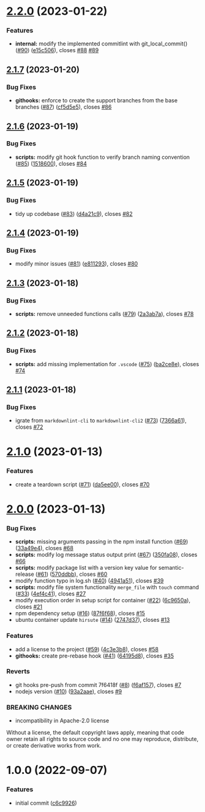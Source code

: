 # [2.2.0](https://github.com/sentenz/devops/compare/v2.1.7...v2.2.0) (2023-01-22)


### Features

* **internal:** modify the implemented commitlint with git_local_commit() ([#90](https://github.com/sentenz/devops/issues/90)) ([e15c506](https://github.com/sentenz/devops/commit/e15c506cc5afef3a2cb4bbfc2ca98a5c7c1ee41e)), closes [#88](https://github.com/sentenz/devops/issues/88) [#89](https://github.com/sentenz/devops/issues/89)

## [2.1.7](https://github.com/sentenz/devops/compare/v2.1.6...v2.1.7) (2023-01-20)


### Bug Fixes

* **githooks:** enforce to create the support branches from the base branches ([#87](https://github.com/sentenz/devops/issues/87)) ([cf5d5e5](https://github.com/sentenz/devops/commit/cf5d5e53e0a63b606789093f33aa10fc1a590472)), closes [#86](https://github.com/sentenz/devops/issues/86)

## [2.1.6](https://github.com/sentenz/devops/compare/v2.1.5...v2.1.6) (2023-01-19)


### Bug Fixes

* **scripts:** modify git hook function to verify branch naming convention ([#85](https://github.com/sentenz/devops/issues/85)) ([1518600](https://github.com/sentenz/devops/commit/15186001d20a56398c4a393523f66dc06a780532)), closes [#84](https://github.com/sentenz/devops/issues/84)

## [2.1.5](https://github.com/sentenz/devops/compare/v2.1.4...v2.1.5) (2023-01-19)


### Bug Fixes

* tidy up codebase ([#83](https://github.com/sentenz/devops/issues/83)) ([d4a21c9](https://github.com/sentenz/devops/commit/d4a21c9be701fc42beabd824aaed0f46cfcdc67c)), closes [#82](https://github.com/sentenz/devops/issues/82)

## [2.1.4](https://github.com/sentenz/devops/compare/v2.1.3...v2.1.4) (2023-01-19)


### Bug Fixes

* modify minor issues ([#81](https://github.com/sentenz/devops/issues/81)) ([e811293](https://github.com/sentenz/devops/commit/e811293a847a1f4c854337c281b255b05117f7d7)), closes [#80](https://github.com/sentenz/devops/issues/80)

## [2.1.3](https://github.com/sentenz/devops/compare/v2.1.2...v2.1.3) (2023-01-18)


### Bug Fixes

* **scripts:** remove unneeded functions calls ([#79](https://github.com/sentenz/devops/issues/79)) ([2a3ab7a](https://github.com/sentenz/devops/commit/2a3ab7a4570c159a9833f89cac26d90838be00be)), closes [#78](https://github.com/sentenz/devops/issues/78)

## [2.1.2](https://github.com/sentenz/devops/compare/v2.1.1...v2.1.2) (2023-01-18)


### Bug Fixes

* **scripts:** add missing implementation for `.vscode` ([#75](https://github.com/sentenz/devops/issues/75)) ([ba2ce8e](https://github.com/sentenz/devops/commit/ba2ce8eb5ea803f0a5e56272cf66a9a9ca878868)), closes [#74](https://github.com/sentenz/devops/issues/74)

## [2.1.1](https://github.com/sentenz/devops/compare/v2.1.0...v2.1.1) (2023-01-18)


### Bug Fixes

* igrate from `markdownlint-cli` to  `markdownlint-cli2` ([#73](https://github.com/sentenz/devops/issues/73)) ([7366a61](https://github.com/sentenz/devops/commit/7366a614546c8be2b6210802f907c6300efe6b5e)), closes [#72](https://github.com/sentenz/devops/issues/72)

# [2.1.0](https://github.com/sentenz/devops/compare/v2.0.0...v2.1.0) (2023-01-13)


### Features

* create a teardown script ([#71](https://github.com/sentenz/devops/issues/71)) ([da5ee00](https://github.com/sentenz/devops/commit/da5ee00f0025ef67064861cdc3efa537ca2052ee)), closes [#70](https://github.com/sentenz/devops/issues/70)

# [2.0.0](https://github.com/sentenz/devops/compare/v1.0.0...v2.0.0) (2023-01-13)


### Bug Fixes

* **scripts:** missing arguments passing in the npm install function ([#69](https://github.com/sentenz/devops/issues/69)) ([33a49e4](https://github.com/sentenz/devops/commit/33a49e41aebd9a914e66a25641e60a2dd2c34e1a)), closes [#68](https://github.com/sentenz/devops/issues/68)
* **scripts:** modify log message status output print ([#67](https://github.com/sentenz/devops/issues/67)) ([350fa08](https://github.com/sentenz/devops/commit/350fa089b3c7c3310a3e1c904869cd616a8e0419)), closes [#66](https://github.com/sentenz/devops/issues/66)
* **scripts:** modify package list with a version key value for semantic-release ([#61](https://github.com/sentenz/devops/issues/61)) ([570ddbb](https://github.com/sentenz/devops/commit/570ddbbe8deccf41cefe319ce4ef308f09c911e9)), closes [#60](https://github.com/sentenz/devops/issues/60)
* modify function typo in log.sh ([#40](https://github.com/sentenz/devops/issues/40)) ([4941a51](https://github.com/sentenz/devops/commit/4941a51625f55d69f9c3d806fc5c3f98c5b32dbd)), closes [#39](https://github.com/sentenz/devops/issues/39)
* **scripts:** modify file system functionality `merge_file` with `touch` command ([#33](https://github.com/sentenz/devops/issues/33)) ([4ef4c41](https://github.com/sentenz/devops/commit/4ef4c4169de444a7752a316631e455672048d006)), closes [#27](https://github.com/sentenz/devops/issues/27)
* modify execution order in setup script for container ([#22](https://github.com/sentenz/devops/issues/22)) ([6c9650a](https://github.com/sentenz/devops/commit/6c9650a4c7394c5128e722885f351cbdeee87e49)), closes [#21](https://github.com/sentenz/devops/issues/21)
* npm dependency setup ([#16](https://github.com/sentenz/devops/issues/16)) ([87f6f68](https://github.com/sentenz/devops/commit/87f6f68ff9a09c76d7a0e63c68fbeb37a4ec5a23)), closes [#15](https://github.com/sentenz/devops/issues/15)
* ubuntu container update `hirsute` ([#14](https://github.com/sentenz/devops/issues/14)) ([2747d37](https://github.com/sentenz/devops/commit/2747d3773588a5cbdcf3445e1b24f040f3a86a7f)), closes [#13](https://github.com/sentenz/devops/issues/13)


### Features

* add a license to the project ([#59](https://github.com/sentenz/devops/issues/59)) ([4c3e3b8](https://github.com/sentenz/devops/commit/4c3e3b8a2da7ae9f25d9c5d0ace01ebecfb9dfde)), closes [#58](https://github.com/sentenz/devops/issues/58)
* **githooks:** create pre-rebase hook ([#41](https://github.com/sentenz/devops/issues/41)) ([64195d8](https://github.com/sentenz/devops/commit/64195d875f69d12b07c16f582c775cd23048efd5)), closes [#35](https://github.com/sentenz/devops/issues/35)


### Reverts

* git hooks pre-push from commit 7f6418f ([#8](https://github.com/sentenz/devops/issues/8)) ([f6af157](https://github.com/sentenz/devops/commit/f6af157d1654b920f2d0039b6ffc5c0fc5b46976)), closes [#7](https://github.com/sentenz/devops/issues/7)
* nodejs version ([#10](https://github.com/sentenz/devops/issues/10)) ([93a2aae](https://github.com/sentenz/devops/commit/93a2aaeae9fd6da129e7b8cef28d0ff3c388fe1d)), closes [#9](https://github.com/sentenz/devops/issues/9)


### BREAKING CHANGES

* incompatibility in Apache-2.0 license

Without a license, the default copyright laws apply, meaning that code owner retain all rights to source code and no one
may reproduce, distribute, or create derivative works from work.

# 1.0.0 (2022-09-07)


### Features

* initial commit ([c6c9926](https://github.com/sentenz/devops/commit/c6c992648a400a4ceb6ed91baa35869684360925))
